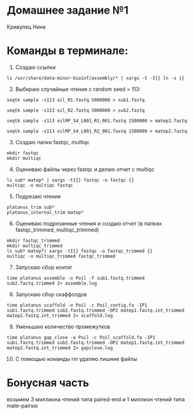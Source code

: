# Домашнее задание №1
Кривулец Нина 

# Команды в терминале:

1. Создаю ссылки
```
ls /usr/share/data-minor-bioinf/assembly/* | xargs -t -I{} ln -s {}
```

2. Выбираю случайные чтения c random seed = 113:
```
seqtk sample -s113 oil_R1.fastq 5000000 > sub1.fastq

seqtk sample -s113 oil_R2.fastq 5000000 > sub2.fastq

seqtk sample -s113 oilMP_S4_L001_R1_001.fastq 1500000 > matep1.fastq

seqtk sample -s113 oilMP_S4_L001_R2_001.fastq 1500000 > matep2.fastq
```
3. Создаю папки fastqc, multiqc
```
mkdir fastqc
mkdir multiqc
```
4. Оцениваю файлы через fastqc и делаю отчет с multiqc
```
ls sub* matep* | xargs -tI{} fastqc -o fastqc {}
multiqc -o multiqc fastqc
```
5. Подрезаю чтения
```
platanus_trim sub*
platanus_internal_trim matep*   
```
6. Оцениваю подрезанные чтения и создаю отчет (в папках fastqc_trimmed, multiqc_trimmed) 
```
mkdir fastqc_trimmed
mkdir multiqc_trimmed
ls sub* matep*| xargs -tI{} fastqc -o fastqc_trimmed {}
multiqc -o multiqc_trimmed fastqc_trimmed
```
7. Запускаю сбор контиг
```
time platanus assemble -o Poil -f sub1.fastq.trimmed sub2.fastq.trimmed 2> assemble.log   
```
8. Запускаю сбор скаффолдов
```
time platanus scaffold -o Poil -c Poil_contig.fa -IP1 sub1.fastq.trimmed sub2.fastq.trimmed -OP2 matep1.fastq.int_trimmed matep2.fastq.int_trimmed 2> scaffold.log
```
9. Уменьшаю количество промежутков
```
time platanus gap_close -o Poil -c Poil_scaffold.fa -IP1 sub1.fastq.trimmed sub2.fastq.trimmed -OP2 matep1.fastq.int_trimmed matep2.fastq.int_trimmed 2> gapclose.log
```
10. С помощью команды rm удаляю лишние файлы


# Бонусная часть

возьмем 3 миллиона чтений типа paired-end и 1 миллион чтений типа mate-pairsю
   
